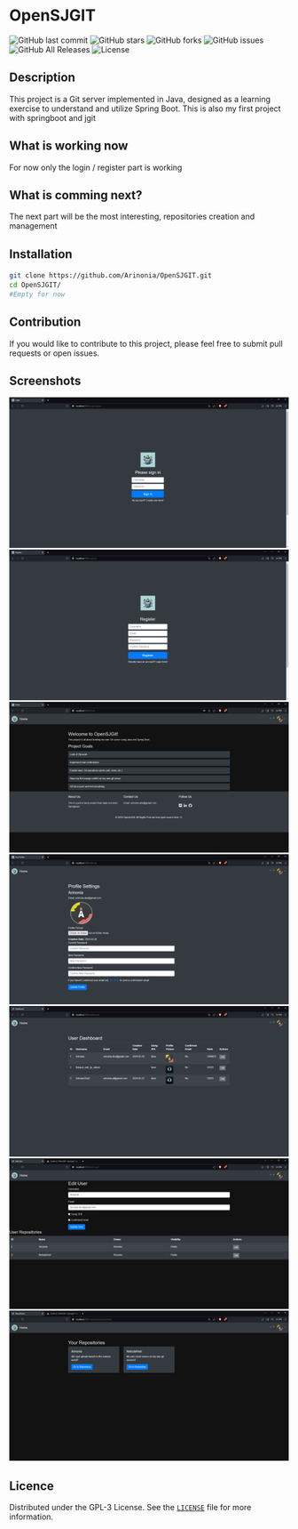 # OpenSJGIT

![GitHub last commit](https://img.shields.io/github/last-commit/Arinonia/OpenSJGIT?style=for-the-badge)
![GitHub stars](https://img.shields.io/github/stars/Arinonia/OpenSJGIT?style=for-the-badge)
![GitHub forks](https://img.shields.io/github/forks/Arinonia/OpenSJGIT?style=for-the-badge)
![GitHub issues](https://img.shields.io/github/issues/Arinonia/OpenSJGIT?style=for-the-badge)
![GitHub All Releases](https://img.shields.io/github/downloads/Arinonia/OpenSJGIT/total?style=for-the-badge)
![License](https://img.shields.io/badge/license-GPL3-green?style=for-the-badge)

## Description

This project is a Git server implemented in Java, designed as a learning exercise to understand and utilize Spring Boot.
This is also my first project with springboot and jgit

## What is working now

For now only the login / register part is working

## What is comming next?

The next part will be the most interesting, repositories creation and management
## Installation

```bash
git clone https://github.com/Arinonia/OpenSJGIT.git
cd OpenSJGIT/
#Empty for now
```

## Contribution

If you would like to contribute to this project, please feel free to submit pull requests or open issues.

## Screenshots

![Login Page](https://github.com/Arinonia/OpenSJGIT/raw/main/screenshots/login.png "Login Page")
![Register Page](https://github.com/Arinonia/OpenSJGIT/raw/main/screenshots/register.png "Register Page")
![Home Page](https://github.com/Arinonia/OpenSJGIT/raw/main/screenshots/home.png "Home Page")
![Settings Page](https://github.com/Arinonia/OpenSJGIT/raw/main/screenshots/settings.png "Settings Page")
![Dashboard Page](https://github.com/Arinonia/OpenSJGIT/raw/main/screenshots/dashboard.png "Dashboard")
![Edit User Page](https://github.com/Arinonia/OpenSJGIT/raw/main/screenshots/edit_user.png "Edit User")
![Repositories Page](https://github.com/Arinonia/OpenSJGIT/raw/main/screenshots/repositories.png "Repositories")


## Licence

Distributed under the GPL-3 License. See the [`LICENSE`](./LICENSE.MD) file for more information.
